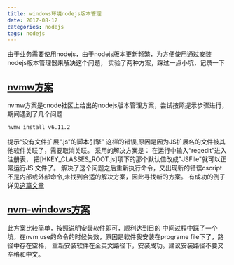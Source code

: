 ```yaml
---
title: windows环境nodejs版本管理
date: 2017-08-12
categories: nodejs
tags: nodejs
---
```

由于业务需要使用nodejs，由于nodejs版本更新频繁，为方便使用通过安装nodejs版本管理器来解决这个问题，
实验了两种方案，踩过一点小坑，记录一下
## [nvmw方案](https://fengmk2.com/blog/2014/03/node-env-and-faster-npm.html)
nvmw方案是cnode社区上给出的nodejs版本管理方案，尝试按照提示步骤进行，期间遇到了几个问题
```bash
nvmw install v6.11.2
```
提示“没有文件扩展".js"的脚本引擎”
这样的错误,原因是因为JS扩展名的文件被其他软件关联了，需要取消关联。
采用的解决方案是：
在运行中输入“regedit”进入注册表，
把\[HKEY_CLASSES_ROOT\.js\]项下的那个默认值改成"JSFile"就可以正常运行JS 文件了。
解决了这个问题之后重新执行命令，又出现新的错误cscript不是内部或外部命令,未找到合适的解决方案，因此寻找新的方案。
有成功的例子详见[这篇文章](http://blog.csdn.net/duanyachao/article/details/51822015)
## [nvm-windows方案](https://github.com/coreybutler/nvm-windows)
此方案比较简单，按照说明安装软件即可，顺利达到目的
中间过程中踩了一个坑，在nvm use的命令的时候失效，原因是软件我安装在programe file下了，路径中存在空格，
重新安装软件在全英文路径下，安装成功。建议安装路径不要又空格和中文。

